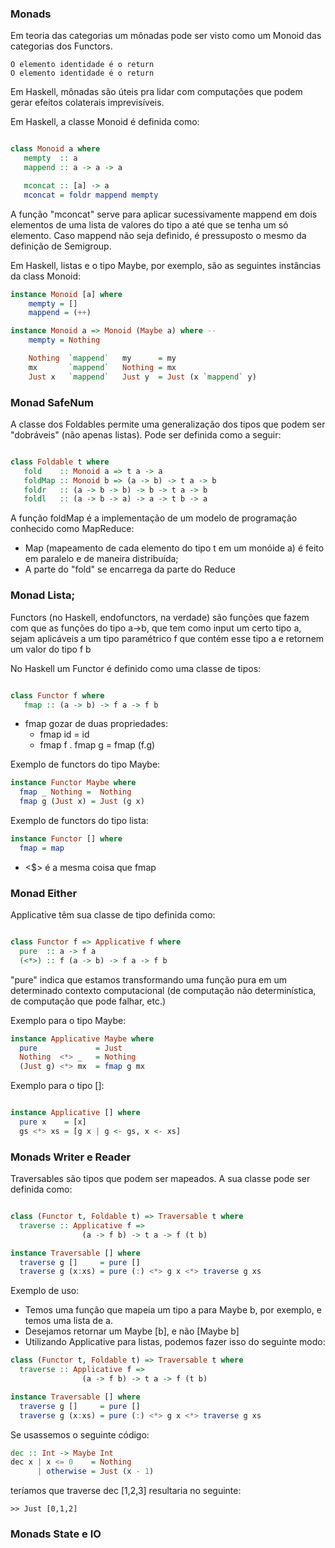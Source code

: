 ### Monads

Em teoria das categorias um mônadas pode ser visto como um Monoid das categorias dos Functors.

	O elemento identidade é o return
	O elemento identidade é o return

Em Haskell, mônadas são úteis pra lidar com computações que podem gerar efeitos colaterais imprevisíveis.
  
Em Haskell, a classe Monoid é definida como:

```haskell

class Monoid a where 
   mempty  :: a
   mappend :: a -> a -> a

   mconcat :: [a] -> a
   mconcat = foldr mappend mempty 


```

A função "mconcat" serve para aplicar sucessivamente mappend em dois elementos de uma lista de valores do tipo a até que se tenha um só elemento.
Caso mappend não seja definido, é pressuposto o mesmo da definição de Semigroup.

Em Haskell, listas e o tipo Maybe, por exemplo, são as seguintes instâncias da class Monoid:


```haskell
instance Monoid [a] where
    mempty = []
    mappend = (++)

```

```haskell
instance Monoid a => Monoid (Maybe a) where -- 
    mempty = Nothing

    Nothing  `mappend`   my      = my
    mx       `mappend`   Nothing = mx
    Just x   `mappend`   Just y  = Just (x `mappend` y)
```

### Monad SafeNum
A classe dos Foldables permite uma generalização dos tipos que podem ser "dobráveis" (não apenas listas). Pode ser definida como a seguir:

```haskell

class Foldable t where
   fold    :: Monoid a => t a -> a
   foldMap :: Monoid b => (a -> b) -> t a -> b
   foldr   :: (a -> b -> b) -> b -> t a -> b
   foldl   :: (a -> b -> a) -> a -> t b -> a


```

A função foldMap é a implementação de um modelo de programação conhecido como MapReduce:
- Map (mapeamento de cada elemento do tipo t em um monóide a) é feito em paralelo e de maneira distribuída;
- A parte do "fold" se encarrega da parte do Reduce


### Monad Lista;

Functors (no Haskell, endofunctors, na verdade) são funções que fazem com que as funções do tipo a->b, que tem como input um certo tipo a, sejam aplicáveis a um tipo paramétrico f que contém esse tipo a e retornem um valor do tipo f b
 
No Haskell um Functor é definido como uma classe de tipos:

```haskell

class Functor f where
   fmap :: (a -> b) -> f a -> f b


```

- fmap gozar de duas propriedades:
	- fmap id = id
	- fmap f . fmap g = fmap (f.g)

Exemplo de functors do tipo Maybe:

```haskell
instance Functor Maybe where
  fmap _ Nothing =  Nothing
  fmap g (Just x) = Just (g x)
```

Exemplo de functors do tipo lista:

```haskell
instance Functor [] where
  fmap = map
```

- <$> é a mesma coisa que fmap

### Monad Either


Applicative têm sua classe de tipo definida como:

```haskell

class Functor f => Applicative f where
  pure  :: a -> f a
  (<*>) :: f (a -> b) -> f a -> f b


```

"pure" indica que estamos transformando uma função pura em um determinado contexto computacional (de computação não determinística, de computação que pode falhar, etc.)

Exemplo para o tipo Maybe:

```haskell
instance Applicative Maybe where
  pure             = Just
  Nothing  <*> _   = Nothing
  (Just g) <*> mx  = fmap g mx
```

Exemplo para o tipo []:

```haskell

instance Applicative [] where
  pure x    = [x]
  gs <*> xs = [g x | g <- gs, x <- xs]

```

### Monads Writer e Reader

Traversables são tipos que podem ser mapeados. A sua classe pode ser definida como:

```haskell

class (Functor t, Foldable t) => Traversable t where
  traverse :: Applicative f =>
			    (a -> f b) -> t a -> f (t b)

instance Traversable [] where
  traverse g []     = pure []
  traverse g (x:xs) = pure (:) <*> g x <*> traverse g xs


```

Exemplo de uso:

- Temos uma função que mapeia um tipo a para Maybe b, por exemplo, e temos uma lista de a.
- Desejamos retornar um Maybe [b], e não [Maybe b]
- Utilizando Applicative para listas, podemos fazer isso do seguinte modo:

```haskell
class (Functor t, Foldable t) => Traversable t where
  traverse :: Applicative f =>
			    (a -> f b) -> t a -> f (t b)

instance Traversable [] where
  traverse g []     = pure []
  traverse g (x:xs) = pure (:) <*> g x <*> traverse g xs
```

Se usassemos o seguinte código:

```haskell
dec :: Int -> Maybe Int
dec x | x <= 0    = Nothing
      | otherwise = Just (x - 1)

```

teríamos que traverse dec [1,2,3] resultaria no seguinte:
```
>> Just [0,1,2]
```

### Monads State e IO


